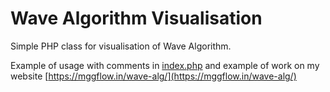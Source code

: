 # Wave Algorithm Visualisation
Simple PHP class for visualisation of Wave Algorithm.

Example of usage with comments in [index.php](index.php) and example of work on my website [https://mggflow.in/wave-alg/](https://mggflow.in/wave-alg/)

